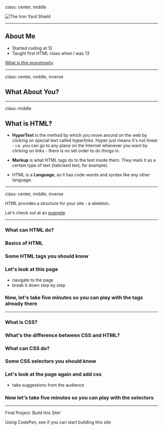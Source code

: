 class: center, middle

![The Iron Yard Shield](http://i.imgur.com/qvZMscb.png)

---
## About Me

* Started coding at 12
* Taught first HTML class when I was 13

[What is this monstrosity]()

---
class: center, middle, inverse

## What About You?

---
class: middle

## What is HTML?

* **HyperText** is the method by which you move around on the web by clicking on special text called hyperlinks. Hyper just means it's not linear - i.e. you can go to any place on the Internet whenever you want by clicking on links - there is no set order to do things in.

* **Markup** is what HTML tags do to the text inside them. They mark it as a certain type of text (italicised text, for example).

* HTML is a **Language**, as it has code-words and syntax like any other language.

---
class: center, middle, inverse

HTML provides a structure for your site - a skeleton.

Let's check out at an [example]().

---


### What can HTML do?

### Basics of HTML

### Some HTML tags you should know

### Let's look at this page
  - navigate to the page
  - break it down step by step

### Now, let's take five minutes so you can play with the tags already there

---

### What is CSS?

### What's the difference between CSS and HTML?

### What can CSS do?

### Some CSS selectors you should know

### Let's look at the page again and add css
  - take suggestions from the audience

### Now let's take five minutes so you can play with the selectors

---

Final Project: Build this Site!

Using CodePen, see if you can start building this site
